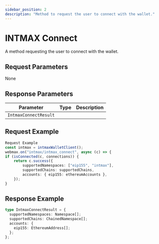 ```yaml
---
sidebar_position: 2
description: "Method to request the user to connect with the wallet."
---
```


# INTMAX Connect

A method requesting the user to connect with the wallet.

## Request Parameters

None

## Response Parameters

| Parameter             | Type | Description |
| --------------------- | ---- | ----------- |
| `IntmaxConnectResult` |      |             |

## Request Example

```typescript
Request Example
const intmax = intmaxWalletClient();
webmax.on("intmax/intmax_connect", async (c) => {
if (isConnected(c, connections)) {
	return c.success({
		supportedNamespaces: ["eip155", "intmax"],
		supportedChains: supportedChains,
		accounts: { eip155: ethereumAccounts },
	});
}
```

## Response Example

```typescript
type IntmaxConnectResult = {
  supportedNamespaces: Namespace[];
  supportedChains: ChainedNamespace[];
  accounts: {
    eip155: EthereumAddress[];
  };
};
```
